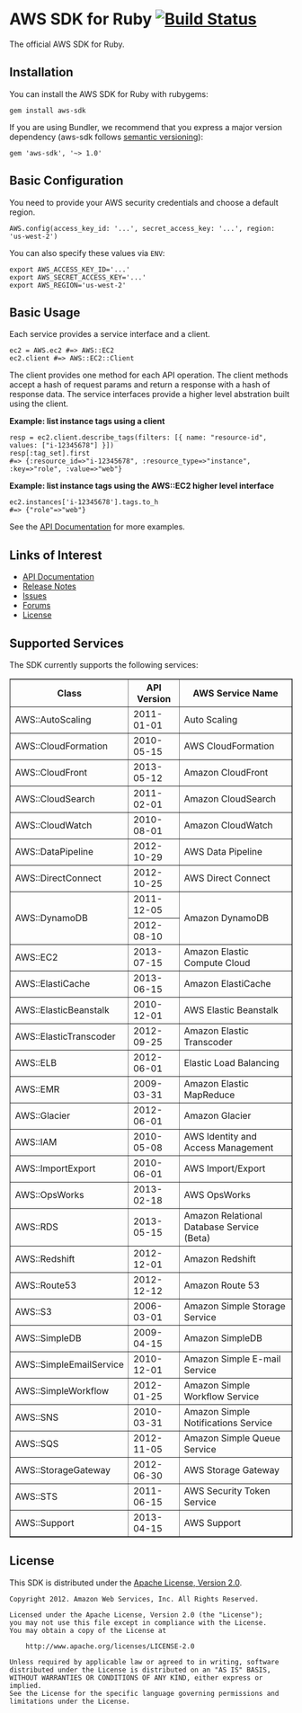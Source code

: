 # AWS SDK for Ruby [![Build Status](https://travis-ci.org/aws/aws-sdk-ruby.png?branch=master)](https://travis-ci.org/aws/aws-sdk-ruby)

The official AWS SDK for Ruby.

## Installation

You can install the AWS SDK for Ruby with rubygems:

    gem install aws-sdk

If you are using Bundler, we recommend that you express a major version
dependency (aws-sdk follows [semantic versioning](http://semver.org/)):

    gem 'aws-sdk', '~> 1.0'

## Basic Configuration

You need to provide your AWS security credentials and choose a default region.

```
AWS.config(access_key_id: '...', secret_access_key: '...', region: 'us-west-2')
```

You can also specify these values via `ENV`:

    export AWS_ACCESS_KEY_ID='...'
    export AWS_SECRET_ACCESS_KEY='...'
    export AWS_REGION='us-west-2'

## Basic Usage

Each service provides a service interface and a client.

```
ec2 = AWS.ec2 #=> AWS::EC2
ec2.client #=> AWS::EC2::Client
```

The client provides one method for each API operation.  The client methods
accept a hash of request params and return a response with a hash of
response data. The service interfaces provide a higher level abstration built using the client.

**Example: list instance tags using a client**

```
resp = ec2.client.describe_tags(filters: [{ name: "resource-id", values: ["i-12345678"] }])
resp[:tag_set].first
#=> {:resource_id=>"i-12345678", :resource_type=>"instance", :key=>"role", :value=>"web"}
```

**Example: list instance tags using the AWS::EC2 higher level interface**

```
ec2.instances['i-12345678'].tags.to_h
#=> {"role"=>"web"}
```

See the [API Documentation](http://docs.aws.amazon.com/AWSRubySDK/latest/frames.html) for more examples.

## Links of Interest

* [API Documentation](http://docs.aws.amazon.com/AWSRubySDK/latest/frames.html)
* [Release Notes](http://aws.amazon.com/releasenotes/Ruby)
* [Issues](http://github.com/aws/aws-sdk-ruby/issues)
* [Forums](https://forums.aws.amazon.com/forum.jspa?forumID=125)
* [License](http://aws.amazon.com/apache2.0/)

## Supported Services

The SDK currently supports the following services:

  <table class="supported-services" border="1">
    <thead>
      <th>Class</th>
      <th>API Version</th>
      <th>AWS Service Name</th>
    </thead>
    <tbody>
      <tr>
      <td>AWS::AutoScaling</td>
      <td>2011-01-01</td>
      <td>Auto Scaling</td>
    </tr>
    <tr>
      <td>AWS::CloudFormation</td>
      <td>2010-05-15</td>
      <td>AWS CloudFormation</td>
    </tr>
    <tr>
      <td>AWS::CloudFront</td>
      <td>2013-05-12</td>
      <td>Amazon CloudFront</td>
    </tr>
    <tr>
      <td>AWS::CloudSearch</td>
      <td>2011-02-01</td>
      <td>Amazon CloudSearch</td>
    </tr>
    <tr>
      <td>AWS::CloudWatch</td>
      <td>2010-08-01</td>
      <td>Amazon CloudWatch</td>
    </tr>
    <tr>
      <td>AWS::DataPipeline</td>
      <td>2012-10-29</td>
      <td>AWS Data Pipeline</td>
    </tr>
    <tr>
      <td>AWS::DirectConnect</td>
      <td>2012-10-25</td>
      <td>AWS Direct Connect</td>
    </tr>
    <tr>
      <td rowspan="2">AWS::DynamoDB</td>
      <td>2011-12-05</td>
      <td rowspan="2">Amazon DynamoDB</td>
    </tr>
    <tr>
      <td>2012-08-10</td>
    </tr>
    <tr>
      <td>AWS::EC2</td>
      <td>2013-07-15</td>
      <td>Amazon Elastic Compute Cloud</td>
    </tr>
    <tr>
      <td>AWS::ElastiCache</td>
      <td>2013-06-15</td>
      <td>Amazon ElastiCache</td>
    </tr>
    <tr>
      <td>AWS::ElasticBeanstalk</td>
      <td>2010-12-01</td>
      <td>AWS Elastic Beanstalk</td>
    </tr>
    <tr>
      <td>AWS::ElasticTranscoder</td>
      <td>2012-09-25</td>
      <td>Amazon Elastic Transcoder</td>
    </tr>
    <tr>
      <td>AWS::ELB</td>
      <td>2012-06-01</td>
      <td>Elastic Load Balancing</td>
    </tr>
    <tr>
      <td>AWS::EMR</td>
      <td>2009-03-31</td>
      <td>Amazon Elastic MapReduce</td>
    </tr>
    <tr>
      <td>AWS::Glacier</td>
      <td>2012-06-01</td>
      <td>Amazon Glacier</td>
    </tr>
    <tr>
      <td>AWS::IAM</td>
      <td>2010-05-08</td>
      <td>AWS Identity and Access Management</td>
    </tr>
    <tr>
      <td>AWS::ImportExport</td>
      <td>2010-06-01</td>
      <td>AWS Import/Export</td>
    </tr>
    <tr>
      <td>AWS::OpsWorks</td>
      <td>2013-02-18</td>
      <td>AWS OpsWorks</td>
    </tr>
    <tr>
      <td>AWS::RDS</td>
      <td>2013-05-15</td>
      <td>Amazon Relational Database Service (Beta)</td>
    </tr>
    <tr>
      <td>AWS::Redshift</td>
      <td>2012-12-01</td>
      <td>Amazon Redshift</td>
    </tr>
    <tr>
      <td>AWS::Route53</td>
      <td>2012-12-12</td>
      <td>Amazon Route 53</td>
    </tr>
    <tr>
      <td>AWS::S3</td>
      <td>2006-03-01</td>
      <td>Amazon Simple Storage Service</td>
    </tr>
    <tr>
      <td>AWS::SimpleDB</td>
      <td>2009-04-15</td>
      <td>Amazon SimpleDB</td>
    </tr>
    <tr>
      <td>AWS::SimpleEmailService</td>
      <td>2010-12-01</td>
      <td>Amazon Simple E-mail Service</td>
    </tr>
    <tr>
      <td>AWS::SimpleWorkflow</td>
      <td>2012-01-25</td>
      <td>Amazon Simple Workflow Service</td>
    </tr>
    <tr>
      <td>AWS::SNS</td>
      <td>2010-03-31</td>
      <td>Amazon Simple Notifications Service</td>
    </tr>
    <tr>
      <td>AWS::SQS</td>
      <td>2012-11-05</td>
      <td>Amazon Simple Queue Service</td>
    </tr>
    <tr>
      <td>AWS::StorageGateway</td>
      <td>2012-06-30</td>
      <td>AWS Storage Gateway</td>
    </tr>
    <tr>
      <td>AWS::STS</td>
      <td>2011-06-15</td>
      <td>AWS Security Token Service</td>
    </tr>
    <tr>
      <td>AWS::Support</td>
      <td>2013-04-15</td>
      <td>AWS Support</td>
    </tr>
    </tbody>
  </table>

## License

This SDK is distributed under the
[Apache License, Version 2.0](http://www.apache.org/licenses/LICENSE-2.0).

```no-highlight
Copyright 2012. Amazon Web Services, Inc. All Rights Reserved.

Licensed under the Apache License, Version 2.0 (the "License");
you may not use this file except in compliance with the License.
You may obtain a copy of the License at

    http://www.apache.org/licenses/LICENSE-2.0

Unless required by applicable law or agreed to in writing, software
distributed under the License is distributed on an "AS IS" BASIS,
WITHOUT WARRANTIES OR CONDITIONS OF ANY KIND, either express or implied.
See the License for the specific language governing permissions and
limitations under the License.
```
